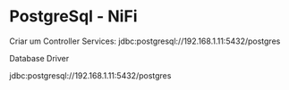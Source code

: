 # PostgreSql - NiFi



Criar um Controller Services: jdbc:postgresql://192.168.1.11:5432/postgres

Database Driver

jdbc:postgresql://192.168.1.11:5432/postgres